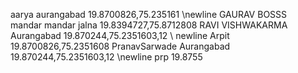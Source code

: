 aarya aurangabad 19.8700826,75.235161 \newline
GAURAV BOSSS   
mandar mandar jalna 19.8394727,75.8712808
RAVI VISHWAKARMA Aurangabad 19.870244,75.2351603,12 \ newline
Arpit 19.8700826,75.2351608
PranavSarwade Aurangabad 19.870244,75.2351603,12 \newline
prp 19.8755
